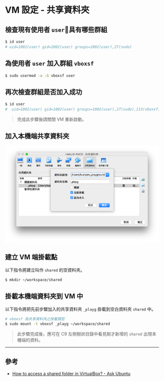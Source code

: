 # VM 設定 - 共享資料夾

## 檢查現有使用者 `user`具有哪些群組

```bash
$ id user
# uid=1002(user) gid=1002(user) groups=1002(user),27(sudo)
```

## 為使用者 `user` 加入群組 `vboxsf`

```bash
$ sudo usermod -a -G vboxsf user
```

## 再次檢查群組是否加入成功

```bash
$ id user
#  uid=1002(user) gid=1002(user) groups=1002(user),27(sudo),113(vboxsf)
```

> 完成此步驟後請關閉 VM 重新啟動。

## 加入本機端共享資料夾

![vm-shared-folder](assets/vm-shared-folder.png)

## 建立 VM 端掛載點

以下指令將建立叫作 `shared` 的空資料夾。

```bash
$ mkdir ~/workspace/shared
```

## 掛載本機端資料夾到 VM 中

以下指令將把先前步驟加入的共享資料夾 `_playg` 掛載到空白資料夾 `shared` 中。

```bash
# vboxsf 為共享資料夾之掛載類型
$ sudo mount -t vboxsf _playg ~/workspace/shared
```

> 此步驟完成後，應可在 C9 左側樹狀目錄中看見剛才新增的 `shared` 出現本機端的資料。

---

## 參考

- [How to access a shared folder in VirtualBox? - Ask Ubuntu](https://askubuntu.com/questions/161759/how-to-access-a-shared-folder-in-virtualbox)